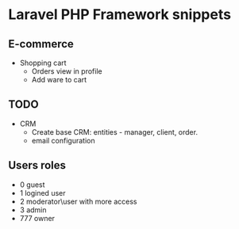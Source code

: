 # Laravel PHP Framework snippets

## E-commerce
* Shopping cart
    - Orders view in profile
    - Add ware to cart
    
    
## TODO
* CRM
    - Create base CRM: entities - manager, client, order.
    - email configuration

## Users roles
  - 0 guest
  - 1 logined user
  - 2 moderator\user with more access
  - 3 admin
  - 777 owner
